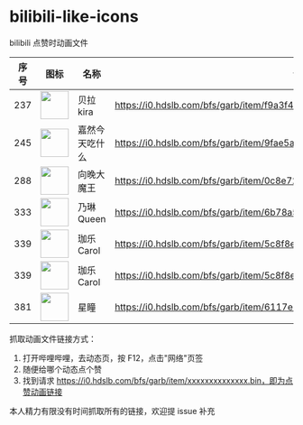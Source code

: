 # bilibili-like-icons
bilibili 点赞时动画文件

| 序号 | 图标 | 名称 | 订阅URL |
| -- | -- | -- | -- |
| 237 | <img src="http://i0.hdslb.com/bfs/emote/b2d7684917874368bab2285038701f3633e9d095.png" width="50" /> | 贝拉kira | https://i0.hdslb.com/bfs/garb/item/f9a3f4aadb1cf268fc411c7b4cc99d07df3e778a.bin |
| 245 | <img src="http://i0.hdslb.com/bfs/emote/b29f3f08a7edf548b1a92a6f668f4a14aab15295.png" width="50" /> | 嘉然今天吃什么 | https://i0.hdslb.com/bfs/garb/item/9fae5a001015cfe99949ee0a1a70f21f00d0c206.bin |
| 288 | <img src="http://i0.hdslb.com/bfs/emote/9ab1eb7cc52dea2dbd49cafdb801075cbaa0afc3.png" width="50" /> | 向晚大魔王 | https://i0.hdslb.com/bfs/garb/item/0c8e72f4810842303ca1ab4cac165c737a1cf104.bin |
| 333 | <img src="http://i0.hdslb.com/bfs/emote/92542fbb7482e415b36edde10580d26853c6774f.png" width="50" /> | 乃琳Queen | https://i0.hdslb.com/bfs/garb/item/6b78a5ed732b985f0aebde5e9d1a53d8562d0c80.bin |
| 339 | <img src="http://i0.hdslb.com/bfs/emote/de2055a01ecc5059290e72f9b4ab4b76e71611dc.png" width="50" /> | 珈乐Carol | https://i0.hdslb.com/bfs/garb/item/5c8f8e8bab18149915c3804b8c12044232a40103.bin |
| 339 | <img src="http://i0.hdslb.com/bfs/emote/de2055a01ecc5059290e72f9b4ab4b76e71611dc.png" width="50" /> | 珈乐Carol | https://i0.hdslb.com/bfs/garb/item/5c8f8e8bab18149915c3804b8c12044232a40103.bin |
| 381 | <img src="http://i0.hdslb.com/bfs/emote/21e18957e8cefe71c9693cfc0fcbfbfda3d5bd79.png" width="50" /> | 星瞳 | https://i0.hdslb.com/bfs/garb/item/6117e0e4de80ba874dcd07ca798b2e78b5197421.bin |

抓取动画文件链接方式：

1. 打开哔哩哔哩，去动态页，按 F12，点击"网络"页签
2. 随便给哪个动态点个赞
3. 找到请求 https://i0.hdslb.com/bfs/garb/item/xxxxxxxxxxxxxx.bin，即为点赞动画链接

本人精力有限没有时间抓取所有的链接，欢迎提 issue 补充
